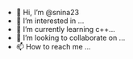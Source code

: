 - 👋 Hi, I’m @snina23
- 👀 I’m interested in ...
- 🌱 I’m currently learning c++...
- 💞️ I’m looking to collaborate on ...
- 📫 How to reach me ...

<!---
snina23/snina23 is a ✨ special ✨ repository because its `README.md` (this file) appears on your GitHub profile.
You can click the Preview link to take a look at your changes.
--->
